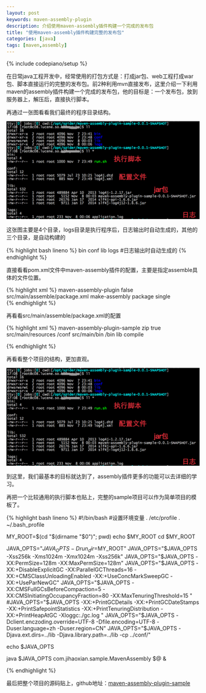 ```yaml
---
layout: post
keywords: maven-assembly-plugin
description: 介绍使用maven-assembly插件构建一个完成的发布包
title: "使用maven-assembly插件构建完整的发布包"
categories: [java]
tags: [maven,assembly]
---
```

{% include codepiano/setup %}

在日常java工程开发中，经常使用的打包方式是：打成jar包、web工程打成war包、脚本直接运行的完整的发布包。前2种利用mvn直接发布，这里介绍一下利用maven的assembly插件构建一个完成的发布包，他的目标是：一个发布包，放到服务器上，解压后，直接执行脚本。

再通过一张图看看我们最终的程序目录结构。

<img src="/image/20141108-1@2x.png" />

这张图主要是4个目录，logs目录是执行程序后，日志输出时自动生成的，其他的三个目录，是自动构建的

{% highlight bash lineno %}
bin
conf 
lib
logs #日志输出时自动生成的
{% endhighlight %}

直接看看pom.xml文件中maven-assembly插件的配置，主要是指定assemble具体的文件位置。

{% highlight xml %}
<plugin>
    <artifactId>maven-assembly-plugin</artifactId>
    <configuration>
        <appendAssemblyId>false</appendAssemblyId>
        <descriptors>
            <descriptor>src/main/assemble/package.xml</descriptor><!-- 这里是具体配置文件的位置 -->
        </descriptors>
    </configuration>
    <executions>
        <execution>
            <id>make-assembly</id>
            <phase>package</phase>
            <goals>
                <goal>single</goal><!-- 只运行一次 -->  
            </goals>
        </execution>
    </executions>
</plugin>
{% endhighlight %}

再看看src/main/assemble/package.xml的配置

{% highlight xml %}
<assembly xmlns="http://maven.apache.org/POM/4.0.0" xmlns:xsi="http://www.w3.org/2001/XMLSchema-instance"
    xsi:schemaLocation="http://maven.apache.org/POM/4.0.0 http://maven.apache.org/xsd/assembly-1.0.0.xsd">
    <id>maven-assembly-plugin-sample</id>
    <formats>
        <format>zip</format><!-- 文件类型。支持：zip;gz;tar;tar.gz;tar.bz2 -->
    </formats>
    <includeBaseDirectory>true</includeBaseDirectory><!-- 压缩包是否包含项目本身的文件夹 -->
    <fileSets>
        <fileSet>
            <directory>src/main/resources</directory><!-- 将项目中的文件输出到发布包的目录。这里是将resources目录下的配置文件输出到conf目录下 -->
            <outputDirectory>/conf</outputDirectory>
        </fileSet>
        <fileSet>
            <directory>src/main/bin</directory><!-- 这里放的是执行脚本 -->
            <outputDirectory>/bin</outputDirectory>
        </fileSet>
    </fileSets>
    <dependencySets>
        <dependencySet><!-- 将依赖的jar输出到lib目录下 -->
            <outputDirectory>lib</outputDirectory>
            <scope>compile</scope>
        </dependencySet>
    </dependencySets>
</assembly>

{% endhighlight %}

再看看整个项目的结构，更加直观。

<img src="/image/20141108-1@2x.png" />

到这里，我们最基本的目标就达到了，assembly插件更多的功能可以去详细的学习。

再把一个比较通用的执行脚本也贴上，完整的sample项目可以作为简单项目的模板了。

{% highlight bash lineno %}
#!/bin/bash
#设置环境变量
. /etc/profile
. ~/.bash_profile

MY_ROOT=$(cd "$(dirname "$0")"; pwd)
echo $MY_ROOT
cd $MY_ROOT

JAVA_OPTS="$JAVA_OPTS -Drun_dir=$MY_ROOT"
JAVA_OPTS="$JAVA_OPTS -Xss256k -Xms1024m -Xmx1024m -Xss256k"
JAVA_OPTS="$JAVA_OPTS -XX:PermSize=128m -XX:MaxPermSize=128m"
JAVA_OPTS="$JAVA_OPTS -XX:+DisableExplicitGC -XX:ParallelGCThreads=16 -XX:+CMSClassUnloadingEnabled -XX:+UseConcMarkSweepGC -XX:+UseParNewGC"
JAVA_OPTS="$JAVA_OPTS -XX:CMSFullGCsBeforeCompaction=5 -XX:CMSInitiatingOccupancyFraction=80 -XX:MaxTenuringThreshold=15 "
#JAVA_OPTS="$JAVA_OPTS -XX:+PrintGCDetails -XX:+PrintGCDateStamps -XX:+PrintSafepointStatistics -XX:+PrintTenuringDistribution -XX:+PrintHeapAtGC -Xloggc:./gc.log "
JAVA_OPTS="$JAVA_OPTS -Dclient.enczoding.override=UTF-8 -Dfile.encoding=UTF-8 -Duser.language=zh -Duser.region=CN"
JAVA_OPTS="$JAVA_OPTS -Djava.ext.dirs=../lib -Djava.library.path=../lib -cp ../conf/"

echo $JAVA_OPTS

java $JAVA_OPTS com.jihaoxian.sample.MavenAssembly $@ &

{% endhighlight %}

最后把整个项目的源码贴上，github地址：[maven-assembly-plugin-sample](https://github.com/aiter/maven-assembly-plugin-sample)



